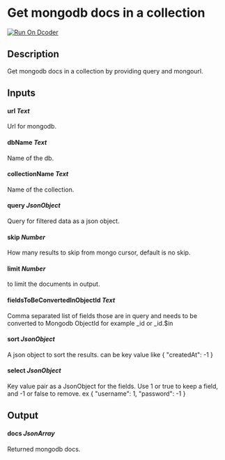 # Get mongodb docs in a collection
[![Run On Dcoder](https://static-content.dcoder.tech/dcoder-assets/run-on-dcoder.svg)](https://code.dcoder.tech/files/project/60e34eb5070050856d0da1d1)

## Description
Get mongodb docs in a collection by providing query and mongourl.

## Inputs
#### **url**  *Text*
Url for mongodb.
#### **dbName**  *Text*
Name of the db.
#### **collectionName**  *Text*
Name of the collection.
#### **query**  *JsonObject*
Query for filtered data as a json object.
#### **skip**  *Number*
How many results to skip from mongo cursor, default is no skip.
#### **limit**  *Number*
to limit the documents in output.
#### **fieldsToBeConvertedInObjectId**  *Text*
Comma separated list of fields those are in query and needs to be converted to Mongodb ObjectId for example _id or _id.$in
#### **sort**  *JsonObject*
A json object to sort the results. can be key value like { "createdAt": -1 }
#### **select**  *JsonObject*
Key value pair as a JsonObject for the fields. Use 1 or true to keep a field, and -1 or false to remove.
ex
{ "username": 1, "password": -1 }

## Output
#### **docs**  *JsonArray*
Returned mongodb docs.

